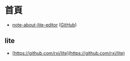 

# 首頁

* [note-about-lite-editor](https://samwhelp.github.io/note-about-lite-editor/) ([GitHub](https://github.com/samwhelp/note-about-lite-editor))

## lite

* [https://github.com/rxi/lite](https://github.com/rxi/lite)

